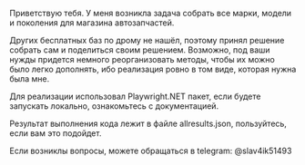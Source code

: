 Приветствую тебя.
У меня возникла задача собрать все марки, модели и поколения для магазина автозапчастей.

Других бесплатных баз по дрому не нашёл, поэтому принял решение собрать сам и поделиться своим решением.
Возможно, под ваши нужды придется немного реорганизовать методы, чтобы их можно было легко дополнять, ибо реализация ровно в том виде, которая нужна была мне.

Для реализации использовал Playwright.NET пакет, если будете запускать локально, ознакомьтесь с документацией.

Результат выполнения кода лежит в файле allresults.json, пользуйтесь, если вам это подойдет.

Если возниклы вопросы, можете обращаться в telegram: @slav4ik51493